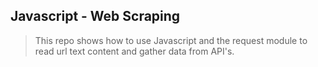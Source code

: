 ## Javascript - Web Scraping
> This repo shows how to use Javascript and the request module to read url text content and gather data from API's.

